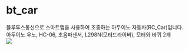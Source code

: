 # bt_car
블루투스통신으로 스마트앱을 사용하여 조종하는 아두이노 자동차(RC_Car)입니다.<br />
아두이노 우노, HC-06, 초음파센서, L298N(모터드라이버), 모터와 바퀴 2개<br />
<img src="http://sugu2000.cafe24.com/images/rccar1.png" />
